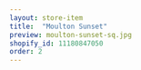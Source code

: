 ```yaml
---
layout: store-item
title:  "Moulton Sunset"
preview: moulton-sunset-sq.jpg
shopify_id: 11180847050
order: 2
---
```

